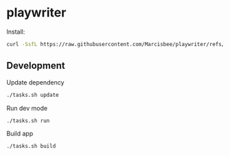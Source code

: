 # playwriter

Install:
```sh
curl -SsfL https://raw.githubusercontent.com/Marcisbee/playwriter/refs/heads/main/install.sh | bash
```

## Development

Update dependency
```sh
./tasks.sh update
```

Run dev mode
```sh
./tasks.sh run
```

Build app
```sh
./tasks.sh build
```
